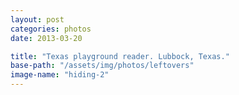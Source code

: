 ```yaml
---
layout: post
categories: photos
date: 2013-03-20

title: "Texas playground reader. Lubbock, Texas."
base-path: "/assets/img/photos/leftovers"
image-name: "hiding-2"
---
```

